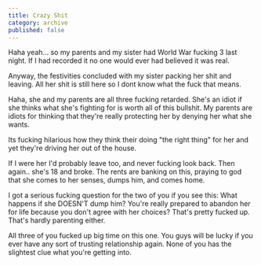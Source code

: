 ```yaml
---
title: Crazy Shit
category: archive
published: false
---
```


Haha yeah... so my parents and my sister had World War fucking 3 last night.
If I had recorded it no one would ever had believed it was real.

Anyway, the festivities concluded with my sister packing her shit and leaving.
All her shit is still here so I dont know what the fuck that means.

Haha, she and my parents are all three fucking retarded. She's an idiot if
she thinks what she's fighting for is worth all of this bullshit. My parents
are idiots for thinking that they're really protecting her by denying her what
she wants.

Its fucking hilarious how they think their doing "the right thing" for her and
yet they're driving her out of the house.

If I were her I'd probably leave too, and never fucking look back. Then
again.. she's 18 and broke. The rents are banking on this, praying to god
that she comes to her senses, dumps him, and comes home.

I got a serious fucking question for the two of you if you see this: What
happens if she DOESN'T dump him? You're really prepared to abandon her for
life because you don't agree with her choices? That's pretty fucked up.
That's hardly parenting either.

All three of you fucked up big time on this one. You guys will be lucky if
you ever have any sort of trusting relationship again. None of you has the
slightest clue what you're getting into.
